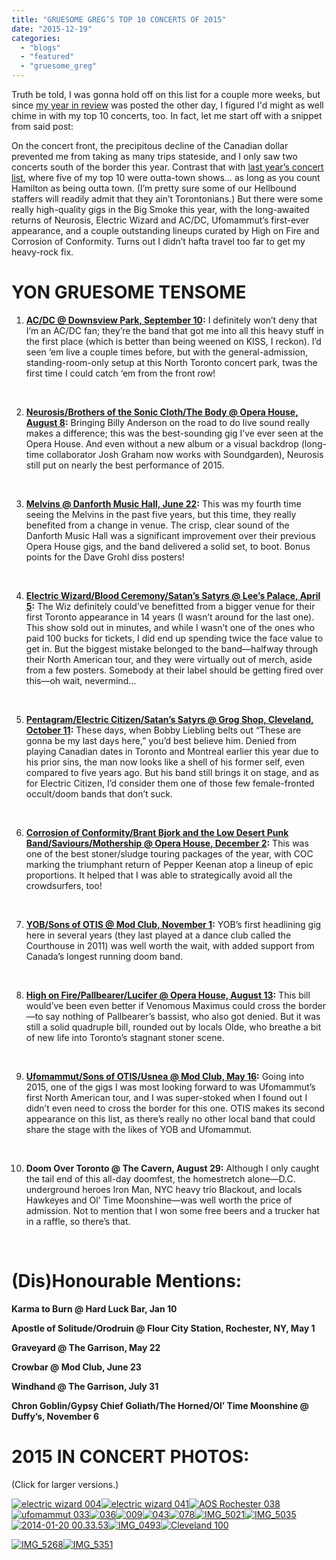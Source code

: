 ```yaml
---
title: "GRUESOME GREG’S TOP 10 CONCERTS OF 2015"
date: "2015-12-19"
categories: 
  - "blogs"
  - "featured"
  - "gruesome_greg"
---
```


Truth be told, I was gonna hold off on this list for a couple more weeks, but since [my year in review](https://hellbound.ca/2015/12/team-hellbound-year-in-review-2015-gruesome-greg/) was posted the other day, I figured I'd might as well chime in with my top 10 concerts, too. In fact, let me start off with a snippet from said post:

On the concert front, the precipitous decline of the Canadian dollar prevented me from taking as many trips stateside, and I only saw two concerts south of the border this year. Contrast that with [last year’s concert list](https://hellbound.ca/2015/01/gruesome-gregs-top-10-concerts-2014/), where five of my top 10 were outta-town shows… as long as you count Hamilton as being outta town. (I’m pretty sure some of our Hellbound staffers will readily admit that they ain’t Torontonians.) But there were some really high-quality gigs in the Big Smoke this year, with the long-awaited returns of Neurosis, Electric Wizard and AC/DC, Ufomammut’s first-ever appearance, and a couple outstanding lineups curated by High on Fire and Corrosion of Conformity. Turns out I didn’t hafta travel too far to get my heavy-rock fix.

# YON GRUESOME TENSOME

1. [**AC/DC @ Downsview Park, September 10**](https://hellbound.ca/2015/09/acdc-from-the-front-row-and-the-not-so-cheap-seats/)**:** I definitely won’t deny that I’m an AC/DC fan; they’re the band that got me into all this heavy stuff in the first place (which is better than being weened on KISS, I reckon). I’d seen ‘em live a couple times before, but with the general-admission, standing-room-only setup at this North Toronto concert park, twas the first time I could catch ‘em from the front row!

 

2. [**Neurosis/Brothers of the Sonic Cloth/The Body @ Opera House, August 8**](https://hellbound.ca/2015/08/amateur-concert-photography-hour-neurosisbrothers-of-the-sonic-cloththe-body-opera-house-august-6-2015/)**:** Bringing Billy Anderson on the road to do live sound really makes a difference; this was the best-sounding gig I’ve ever seen at the Opera House. And even without a new album or a visual backdrop (long-time collaborator Josh Graham now works with Soundgarden), Neurosis still put on nearly the best performance of 2015.

 

3. [**Melvins @ Danforth Music Hall, June 22**](https://hellbound.ca/2015/06/amateur-concert-photography-hour-om-melvins-crowbar-june-19-23-2015/)**:** This was my fourth time seeing the Melvins in the past five years, but this time, they really benefited from a change in venue. The crisp, clear sound of the Danforth Music Hall was a significant improvement over their previous Opera House gigs, and the band delivered a solid set, to boot. Bonus points for the Dave Grohl diss posters!

 

4. [**Electric Wizard/Blood Ceremony/Satan’s Satyrs @ Lee’s Palace, April 5**](https://hellbound.ca/2015/04/amateur-concert-photography-hour-electric-wizardblood-ceremonysatans-satyrs-lees-palace-april-5-2015/)**:** The Wiz definitely could’ve benefitted from a bigger venue for their first Toronto appearance in 14 years (I wasn’t around for the last one). This show sold out in minutes, and while I wasn’t one of the ones who paid 100 bucks for tickets, I did end up spending twice the face value to get in. But the biggest mistake belonged to the band—halfway through their North American tour, and they were virtually out of merch, aside from a few posters. Somebody at their label should be getting fired over this—oh wait, nevermind…

 

5. [**Pentagram/Electric Citizen/Satan’s Satyrs @ Grog Shop, Cleveland, October 11**](https://hellbound.ca/2015/10/amateur-concert-photography-hour-pentagramelectric-citizensatans-satyrs-grog-shop-cleveland-october-11-2015/)**:** These days, when Bobby Liebling belts out “These are gonna be my last days here,” you’d best believe him. Denied from playing Canadian dates in Toronto and Montreal earlier this year due to his prior sins, the man now looks like a shell of his former self, even compared to five years ago. But his band still brings it on stage, and as for Electric Citizen, I’d consider them one of those few female-fronted occult/doom bands that don’t suck.

 

6. [**Corrosion of Conformity/Brant Bjork and the Low Desert Punk Band/Saviours/Mothership @ Opera House, December 2**](https://hellbound.ca/2015/12/amateur-concert-photography-hour-coc-brant-bjork-saviours-mothership/)**:** This was one of the best stoner/sludge touring packages of the year, with COC marking the triumphant return of Pepper Keenan atop a lineup of epic proportions. It helped that I was able to strategically avoid all the crowdsurfers, too!

 

7. [**YOB/Sons of OTIS @ Mod Club, November 1**](https://hellbound.ca/2015/11/amateur-concert-photography-hour-yobsons-of-otis-mod-club-november-1-2015/)**:** YOB’s first headlining gig here in several years (they last played at a dance club called the Courthouse in 2011) was well worth the wait, with added support from Canada’s longest running doom band.

 

8. [**High on Fire/Pallbearer/Lucifer @ Opera House, August 13**](https://hellbound.ca/2015/08/amateur-concert-photography-hour-high-on-firepallbearerlucifer-opera-house-august-13-2015/)**:** This bill would’ve been even better if Venomous Maximus could cross the border—to say nothing of Pallbearer’s bassist, who also got denied. But it was still a solid quadruple bill, rounded out by locals Olde, who breathe a bit of new life into Toronto’s stagnant stoner scene.

 

9. [**Ufomammut/Sons of OTIS/Usnea @ Mod Club, May 16**](https://hellbound.ca/2015/05/amateur-concert-photography-hour-ufomammutsons-of-otisusnea-mod-club-may-16-2015/)**:** Going into 2015, one of the gigs I was most looking forward to was Ufomammut’s first North American tour, and I was super-stoked when I found out I didn’t even need to cross the border for this one. OTIS makes its second appearance on this list, as there’s really no other local band that could share the stage with the likes of YOB and Ufomammut.

 

10. **Doom Over Toronto @ The Cavern, August 29:** Although I only caught the tail end of this all-day doomfest, the homestretch alone—D.C. underground heroes Iron Man, NYC heavy trio Blackout, and locals Hawkeyes and Ol’ Time Moonshine—was well worth the price of admission. Not to mention that I won some free beers and a trucker hat in a raffle, so there’s that.

 

# (Dis)Honourable Mentions:

**Karma to Burn @ Hard Luck Bar, Jan 10**

**Apostle of Solitude/Orodruin @ Flour City Station, Rochester, NY, May 1**

**Graveyard @ The Garrison, May 22**

**Crowbar @ Mod Club, June 23**

**Windhand @ The Garrison, July 31**

**Chron Goblin/Gypsy Chief Goliath/The Horned/Ol’ Time Moonshine @ Duffy’s, November 6**

# **2015 IN CONCERT PHOTOS:**

(Click for larger versions.)

[![electric wizard 004](https://hellbound.ca/wp-content/uploads/2015/04/electric-wizard-004-150x150.jpg)](https://hellbound.ca/wp-content/uploads/2015/04/electric-wizard-004.jpg)[![electric wizard 041](https://hellbound.ca/wp-content/uploads/2015/04/electric-wizard-041-150x150.jpg)](https://hellbound.ca/wp-content/uploads/2015/04/electric-wizard-041.jpg)[![AOS Rochester 038](https://hellbound.ca/wp-content/uploads/2015/05/AOS-Rochester-038-150x150.jpg)](https://hellbound.ca/wp-content/uploads/2015/05/AOS-Rochester-038.jpg)[![ufomammut 033](https://hellbound.ca/wp-content/uploads/2015/05/ufomammut-033-150x150.jpg)](https://hellbound.ca/wp-content/uploads/2015/05/ufomammut-033.jpg)[![036](https://hellbound.ca/wp-content/uploads/2015/05/036-150x150.jpg)](https://hellbound.ca/wp-content/uploads/2015/05/036.jpg)[![009](https://hellbound.ca/wp-content/uploads/2015/06/009-150x150.jpg)](https://hellbound.ca/wp-content/uploads/2015/06/009.jpg)[![043](https://hellbound.ca/wp-content/uploads/2015/06/043-150x150.jpg)](https://hellbound.ca/wp-content/uploads/2015/06/043.jpg)[![078](https://hellbound.ca/wp-content/uploads/2015/06/078-150x150.jpg)](https://hellbound.ca/wp-content/uploads/2015/06/078.jpg)[![IMG_5021](https://hellbound.ca/wp-content/uploads/2015/08/IMG_5021-150x150.jpg)](https://hellbound.ca/wp-content/uploads/2015/08/IMG_5021.jpg)[![IMG_5035](https://hellbound.ca/wp-content/uploads/2015/08/IMG_5035-150x150.jpg)](https://hellbound.ca/wp-content/uploads/2015/08/IMG_5035.jpg)[![2014-01-20 00.33.53](https://hellbound.ca/wp-content/uploads/2015/08/2014-01-20-00.33.53-150x150.jpg)](https://hellbound.ca/wp-content/uploads/2015/08/2014-01-20-00.33.53.jpg)[![IMG_0493](https://hellbound.ca/wp-content/uploads/2015/09/IMG_0493-150x150.jpg)](https://hellbound.ca/wp-content/uploads/2015/09/IMG_0493.jpg)[![Cleveland 100](https://hellbound.ca/wp-content/uploads/2015/10/Cleveland-100-150x150.jpg)](https://hellbound.ca/wp-content/uploads/2015/10/Cleveland-100.jpg)

[![IMG_5268](https://hellbound.ca/wp-content/uploads/2015/11/IMG_5268-150x150.jpg)](https://hellbound.ca/wp-content/uploads/2015/11/IMG_5268.jpg)[![IMG_5351](https://hellbound.ca/wp-content/uploads/2015/12/IMG_5351-150x150.jpg)](https://hellbound.ca/wp-content/uploads/2015/12/IMG_5351.jpg)
